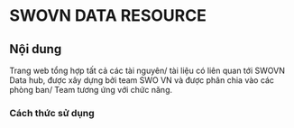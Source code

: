 # SWOVN DATA RESOURCE
## Nội dung 

Trang web tổng hợp tất cả các tài nguyên/ tài liệu có liên quan tới SWOVN Data hub, được xây dựng bởi team SWO VN và được phân chia vào các phòng ban/ Team tương ứng với chức năng.

### Cách thức sử dụng

